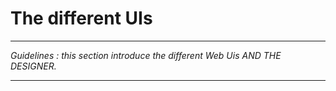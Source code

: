 # The different UIs

---

*Guidelines : this section introduce the different Web Uis AND THE DESIGNER.*


---